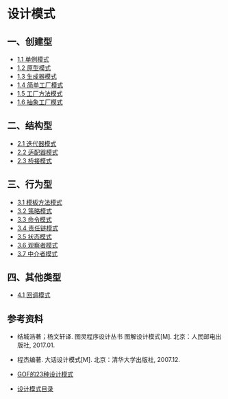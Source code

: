 # 设计模式



## 一、创建型

* [1.1 单例模式](1.1单例模式.md)
* [1.2 原型模式](1.2原型模式.md)
* [1.3 生成器模式](1.3生成器模式.md)
* [1.4 简单工厂模式](1.4简单工厂模式.md)
* [1.5 工厂方法模式](1.5工厂方法模式.md)
* [1.6 抽象工厂模式](1.6抽象工厂模式.md)

## 二、结构型

* [2.1 迭代器模式](2.1迭代器模式.md)
* [2.2 适配器模式](2.2适配器模式.md)
* [2.3 桥接模式](2.3桥接模式.md)

## 三、行为型

* [3.1 模板方法模式](3.1模板方法模式.md)
* [3.2 策略模式](3.2策略模式.md)
* [3.3 命令模式](3.3命令模式.md)
* [3.4 责任链模式](3.4责任链模式.md)
* [3.5 状态模式](3.5状态模式.md)
* [3.6 观察者模式](3.6观察者模式.md)
* [3.7 中介者模式](3.7中介者模式.md)

## 四、其他类型

* [4.1 回调模式](4.1回调模式.md)



## 参考资料

* 结城浩著；杨文轩译. 图灵程序设计丛书 图解设计模式[M]. 北京：人民邮电出版社, 2017.01.

* 程杰编著. 大话设计模式[M]. 北京：清华大学出版社, 2007.12.
* [GOF的23种设计模式](http://c.biancheng.net/view/1317.html)
* [设计模式目录](http://www.cyc2018.xyz/%E5%85%B6%E5%AE%83/%E8%AE%BE%E8%AE%A1%E6%A8%A1%E5%BC%8F/%E8%AE%BE%E8%AE%A1%E6%A8%A1%E5%BC%8F%20-%20%E7%9B%AE%E5%BD%95.html)

